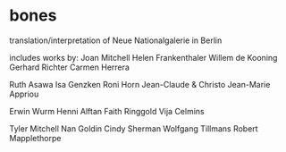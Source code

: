 # bones

translation/interpretation of Neue Nationalgalerie in Berlin

includes works by:
Joan Mitchell
Helen Frankenthaler
Willem de Kooning
Gerhard Richter
Carmen Herrera

Ruth Asawa
Isa Genzken
Roni Horn
Jean-Claude & Christo
Jean-Marie Appriou

Erwin Wurm
Henni Alftan
Faith Ringgold
Vija Celmins

Tyler Mitchell
Nan Goldin
Cindy Sherman
Wolfgang Tillmans
Robert Mapplethorpe
